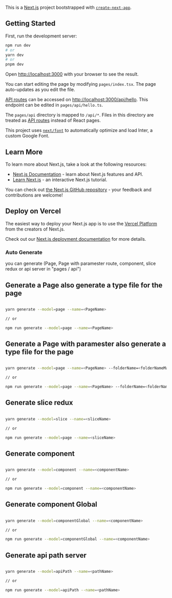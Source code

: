 This is a [Next.js](https://nextjs.org/) project bootstrapped with [`create-next-app`](https://github.com/vercel/next.js/tree/canary/packages/create-next-app).

## Getting Started

First, run the development server:

```bash
npm run dev
# or
yarn dev
# or
pnpm dev
```

Open [http://localhost:3000](http://localhost:3000) with your browser to see the result.

You can start editing the page by modifying `pages/index.tsx`. The page auto-updates as you edit the file.

[API routes](https://nextjs.org/docs/api-routes/introduction) can be accessed on [http://localhost:3000/api/hello](http://localhost:3000/api/hello). This endpoint can be edited in `pages/api/hello.ts`.

The `pages/api` directory is mapped to `/api/*`. Files in this directory are treated as [API routes](https://nextjs.org/docs/api-routes/introduction) instead of React pages.

This project uses [`next/font`](https://nextjs.org/docs/basic-features/font-optimization) to automatically optimize and load Inter, a custom Google Font.

## Learn More

To learn more about Next.js, take a look at the following resources:

- [Next.js Documentation](https://nextjs.org/docs) - learn about Next.js features and API.
- [Learn Next.js](https://nextjs.org/learn) - an interactive Next.js tutorial.

You can check out [the Next.js GitHub repository](https://github.com/vercel/next.js/) - your feedback and contributions are welcome!

## Deploy on Vercel

The easiest way to deploy your Next.js app is to use the [Vercel Platform](https://vercel.com/new?utm_medium=default-template&filter=next.js&utm_source=create-next-app&utm_campaign=create-next-app-readme) from the creators of Next.js.

Check out our [Next.js deployment documentation](https://nextjs.org/docs/deployment) for more details.


### Auto Generate 

you can generate (Page, Page with paramester route, component, slice redux or api server in "pages / api")

## Generate a Page also generate a type file for the page
``` bash 

yarn generate --model=page --name=<PageName>

// or

npm run generate --model=page --name=<PageName>
```
## Generate a Page with paramester also generate a type file for the page
``` bash 

yarn generate --model=page --name=<PageName> --folderName=<folderNameMatchWithPage>

// or

npm run generate --model=page --name=<PageName> --folderName=<folderNameMatchWithPage>
```
## Generate slice redux
``` bash 

yarn generate --model=slice --name=<sliceName>

// or

npm run generate --model=page --name=<sliceName> 
```
## Generate component
``` bash 

yarn generate --model=component --name=<componentName>

// or

npm run generate --model=component --name=<componentName> 
```
## Generate component Global
``` bash 

yarn generate --model=componentGlobal --name=<componentName>

// or

npm run generate --model=componentGlobal --name=<componentName> 
```
## Generate api path server
``` bash 

yarn generate --model=apiPath --name=<pathName>

// or

npm run generate --model=apiPath --name=<pathName> 
```



